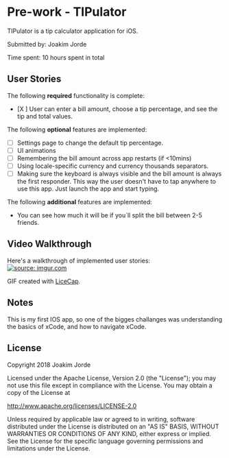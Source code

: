 # Pre-work - TIPulator

TIPulator is a tip calculator application for iOS.

Submitted by: Joakim Jorde

Time spent: 10 hours spent in total

## User Stories

The following **required** functionality is complete:

* [X ] User can enter a bill amount, choose a tip percentage, and see the tip and total values.

The following **optional** features are implemented:
* [ ] Settings page to change the default tip percentage.
* [ ] UI animations
* [ ] Remembering the bill amount across app restarts (if <10mins)
* [ ] Using locale-specific currency and currency thousands separators.
* [ ] Making sure the keyboard is always visible and the bill amount is always the first responder. This way the user doesn't have to tap anywhere to use this app. Just launch the app and start typing.

The following **additional** features are implemented:

- You can see how much it will be if you´ll split the bill between 2-5 friends.

## Video Walkthrough 

Here's a walkthrough of implemented user stories:<br>
<a href="https://imgur.com/0yXxsOp"><img src="https://i.imgur.com/0yXxsOp.gif" title="source: imgur.com" /></a><br>

GIF created with [LiceCap](http://www.cockos.com/licecap/).

## Notes

This is my first IOS app, so one of the bigges challanges was understanding the basics of xCode, and how to navigate xCode. 

## License

Copyright 2018 Joakim Jorde

Licensed under the Apache License, Version 2.0 (the "License");
you may not use this file except in compliance with the License.
You may obtain a copy of the License at

http://www.apache.org/licenses/LICENSE-2.0

Unless required by applicable law or agreed to in writing, software
distributed under the License is distributed on an "AS IS" BASIS,
WITHOUT WARRANTIES OR CONDITIONS OF ANY KIND, either express or implied.
See the License for the specific language governing permissions and
limitations under the License.
